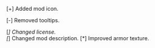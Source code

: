 [+] Added mod icon.

[-] Removed tooltips.

[*] Changed license.\
[*] Changed mod description.
[*] Improved armor texture.
